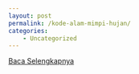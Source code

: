 ```yaml
---
layout: post
permalink: /kode-alam-mimpi-hujan/
categories:
    - Uncategorized
---
```


[Baca Selengkapnya](/01)